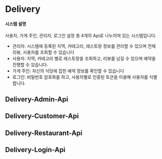 # Delivery


#### 시스템 설명

사용자, 가게 주인, 관리자, 로그인 설정 총 4개의 Api로 나누어져 있는 시스템입니다.

- 관리자: 시스템에 등록된 지역, 카테고리, 레스토랑 정보를 관리할 수 있으며 전체 리뷰, 사용자를 조회할 수 있습니다
- 사용자: 지역, 카테고리 별로 레스토랑을 조회하고, 리뷰를 남길 수 있으며 예약을 진행할 수 있습니다.
- 가게 주인: 자신의 식당에 잡힌 예약 정보를 확인할 수 있습니다
- 로그인: 비밀번호 암호화를 하고, 사용자별로 인증된 토큰을 이용해 사용자를 식별합니다.



## Delivery-Admin-Api

## Delivery-Customer-Api

## Delivery-Restaurant-Api

## Delivery-Login-Api




